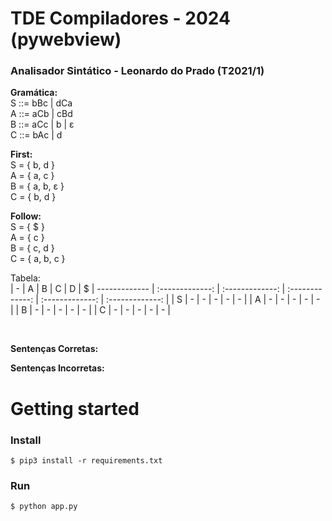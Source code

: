 ﻿# TDE Compiladores - 2024 (pywebview)

### Analisador Sintático - Leonardo do Prado (T2021/1)

**Gramática:** <br/>
S ::= bBc | dCa <br/>
A ::= aCb | cBd <br/>
B ::= aCc | b | ε <br/>
C ::= bAc | d

**First:** <br/>
S = { b, d } <br/>
A = { a, c } <br/>
B = { a, b, ε } <br/>
C = { b, d } 

**Follow:** <br/>
S = { $ } <br/>
A = { c } <br/>
B = { c, d } <br/>
C = { a, b, c }

Tabela: <br/>
| - | A      | B      | C      | D      | $ 
| ------------- | :-------------: | :-------------: |  :-------------: |   :-------------: |   :-------------: |
| S | -      | - | - | -      | - |
| A | - | -  | - | - | - |
| B | -      | -   | - | -      | - |
| C | - | -  | - | -      | - |

<br/>

**Sentenças Corretas:** <br/> 


**Sentenças Incorretas:** <br/>


# Getting started

### Install
```
$ pip3 install -r requirements.txt
```

### Run
```
$ python app.py
```
